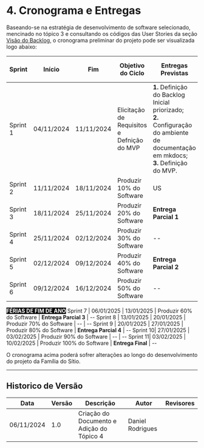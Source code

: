 # 4. Cronograma e Entregas

Baseando-se na estratégia de desenvolvimento de software selecionado, mencinado no tópico 3 e consultando os códigos das User Stories da seção [Visão do Backlog](../4-sprints/VisaoGeralBacklog.md), o cronograma preliminar do projeto pode ser visualizada logo abaixo:

Sprint | Início | Fim | Objetivo do Ciclo | Entregas Previstas | Validação com os Stakeholders
----- | ------ | --- | ----------------- | ------------------ | -----------------------------
Sprint 1 | 04/11/2024 | 11/11/2024 | Elicitação de Requisitos e Defnição do MVP | **1.** Definição do Backlog Inicial priorizado; <br> **2.** Configuração do ambiente de documentação em mkdocs; <br> **3.** Definição do MVP.    | Revisão do Backlog, da Definição do MVP e da Priorização.
Sprint 2 | 11/11/2024 | 18/11/2024 | Produzir 10% do Software | US | --
Sprint 3 | 18/11/2024 | 25/11/2024 | Produzir 20% do Software | **Entrega Parcial 1** | -- 
Sprint 4 | 25/11/2024 | 02/12/2024 | Produzir 30% do Software | -- | -- 
Sprint 5 | 02/12/2024 | 09/12/2024 | Produzir 40% do Software | **Entrega Parcial 2** | --
Sprint 6 | 09/12/2024 | 16/12/2024 | Produzir 50% do Software | -- | --
<span style="background-color: black; color: white;">**FÉRIAS DE FIM DE ANO**</span> 
Sprint 7 | 06/01/2025 | 13/01/2025 | Produzir 60% do Software | **Entrega Parcial 3** | -- 
Sprint 8 | 13/01/2025 | 20/01/2025 | Produzir 70% do Software | -- | --
Sprint 9 | 20/01/2025 | 27/01/2025 | Produzir 80% do Software | **Entrega Parcial 4** | --
Sprint 10| 27/01/2025 | 03/02/2025 | Produzir 90% do Software | -- | --
Sprint 11| 03/02/2025 | 10/02/2025 | Produzir 100% do Software | **Entrega Final** | -- 

O cronograma acima poderá sofrer alterações ao longo do desenvolvimento do projeto da Família do Sítio.

---
## Historico de Versão
Data     | Versão | Descrição | Autor | Revisores 
-------- | ------ | --------- | ----- | ---------
06/11/2024 | 1.0 | Criação do Documento e Adição do Tópico 4 | Daniel Rodrigues | 